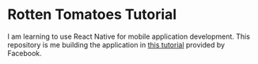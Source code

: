 # Rotten Tomatoes Tutorial

I am learning to use React Native for mobile application development. This repository is me building the application in [this tutorial](https://facebook.github.io/react-native/docs/tutorial.html) provided by Facebook.
